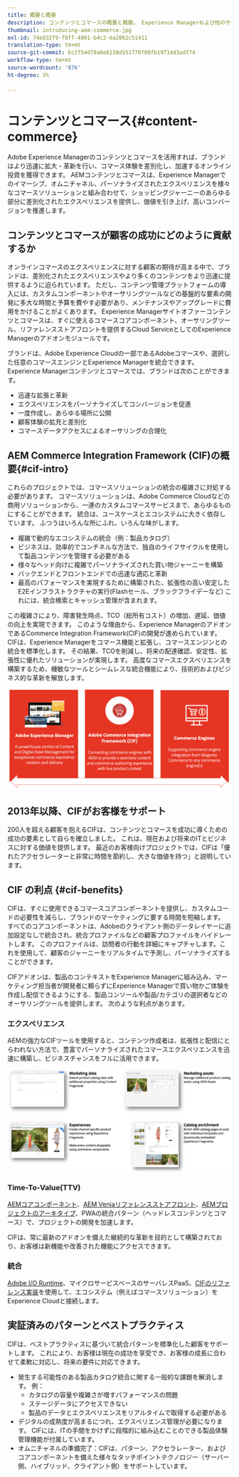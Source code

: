 ```yaml
---
title: 概要と概要
description: コンテンツとコマースの概要と概要。 Experience Managerおよび他のサードパーティのコマースソリューションのコマースサービスをExperience Cloudと統合し、拡張する場合、Magentoコマース統合フレームワーク(CIF)はAdobeの推奨パターンです。
thumbnail: introducing-aem-commerce.jpg
exl-id: 74e832f9-f8ff-4901-b4c2-6a2862c51411
translation-type: tm+mt
source-git-commit: bc2f54d79a0e6138d551778f00fb19714d3adf74
workflow-type: tm+mt
source-wordcount: '876'
ht-degree: 3%

---
```


# コンテンツとコマース{#content-commerce}

Adobe Experience Managerのコンテンツとコマースを活用すれば、ブランドはより迅速に拡大・革新を行い、コマース体験を差別化し、加速するオンライン投資を獲得できます。 AEMコンテンツとコマースは、Experience Managerでのイマーシブ、オムニチャネル、パーソナライズされたエクスペリエンスを様々なコマースソリューションと組み合わせて、ショッピングジャーニーのあらゆる部分に差別化されたエクスペリエンスを提供し、価値を引き上げ、高いコンバージョンを推進します。

## コンテンツとコマースが顧客の成功にどのように貢献するか

オンラインコマースのエクスペリエンスに対する顧客の期待が高まる中で、ブランドは、差別化されたエクスペリエンスやより多くのコンテンツをより迅速に提供するように迫られています。 ただし、コンテンツ管理プラットフォームの導入には、カスタムコンポーネントやオーサリングツールなどの基盤的な要素の開発に多大な時間と予算を費やす必要があり、メンテナンスやアップグレードに費用をかけることがよくあります。 Experience Managerサイトオファーコンテンツとコマースは、すぐに使えるコマースコアコンポーネント、オーサリングツール、リファレンスストアフロントを提供するCloud ServiceとしてのExperience Managerのアドオンモジュールです。

ブランドは、Adobe Experience Cloudの一部であるAdobeコマースや、選択した任意のコマースエンジンとExperience Managerを統合できます。 Experience Managerコンテンツとコマースでは、ブランドは次のことができます。

* 迅速な拡張と革新
* エクスペリエンスをパーソナライズしてコンバージョンを促進
* 一度作成し、あらゆる場所に公開
* 顧客体験の拡充と差別化
* コマースデータアクセスによるオーサリングの合理化

## AEM Commerce Integration Framework (CIF)の概要{#cif-intro}

これらのプロジェクトでは、コマースソリューションの統合の複雑さに対処する必要があります。 コマースソリューションは、Adobe Commerce Cloudなどの商用ソリューションから、一連のカスタムコマースサービスまで、あらゆるものにすることができます。 統合は、ユースケースとエコシステムに大きく依存しています。 ふつうはいろんな所にふれ、いろんな味がします。

* 複雑で動的なエコシステムの統合（例：製品カタログ）
* ビジネスは、効率的でコンチネルな方法で、独自のライフサイクルを使用して製品コンテンツを管理する必要がある
* 様々なヘッド向けに複雑でパーソナライズされた買い物ジャーニーを構築
* バックエンドとフロントエンドでの迅速な適応と革新
* 最高のパフォーマンスを実現するために構築された、拡張性の高い安定したE2Eインフラストラクチャの実行(Flashセール、ブラックフライデーなど) これには、統合検索とキャッシュ管理が含まれます。

この複雑さにより、障害発生時点、TCO（総所有コスト）の増加、遅延、価値の向上を実現できます。 このような理由から、Experience ManagerのアドオンであるCommerce Integration Framework(CIF)の開発が進められています。 CIFは、Experience Managerをコマース機能と拡張し、コマースエンジンとの統合を標準化します。 その結果、TCOを削減し、将来の配達確認、安定性、拡張性に優れたソリューションが実現します。 高度なコマースエクスペリエンスを構築するため、機敏なツールとシームレスな統合機能により、技術的およびビジネス的な革新を解放します。

![CIF 要素](./assets/CIF/CIF_Overview.png)

## 2013年以降、CIFがお客様をサポート

200人を超える顧客を抱えるCIFは、コンテンツとコマースを成功に導くための成功の要素として自らを確立しました。 これは、現在および将来のITとビジネスに対する価値を提供します。 最近のお客様向けプロジェクトでは、CIFは「優れたアクセラレーターと非常に時間を節約し、大きな価値を持つ」と説明しています。

## CIF の利点 {#cif-benefits}

CIFは、すぐに使用できるコマースコアコンポーネントを提供し、カスタムコードの必要性を減らし、ブランドのマーケティングに要する時間を短縮します。 すべてのコアコンポーネントは、Adobeのクライアント側のデータレイヤーに追加設定なしで統合され、統合プロファイルなどの顧客プロファイルをハイドレートします。 このプロファイルは、訪問者の行動を詳細にキャプチャします。これを使用して、顧客のジャーニーをリアルタイムで予測し、パーソナライズすることができます。

CIFアドオンは、製品のコンテキストをExperience Managerに組み込み、マーケティング担当者が開発者に頼らずにExperience Managerで買い物かご体験を作成し配信できるようにする、製品コンソールや製品/カテゴリの選択者などのオーサリングツールを提供します。 次のような利点があります。

### エクスペリエンス

AEMの強力なCIFツールを使用すると、コンテンツ作成者は、拡張性と配信にとらわれない方法で、豊富でパーソナライズされたコマースエクスペリエンスを迅速に構築し、ビジネスチャンスをフルに活用できます。

![CIF 要素](./assets/CIF/CIF_Product_Experience_Management.png)

### Time-To-Value(TTV)

[AEMコアコンポーネント](https://www.aemcomponents.dev/)、[AEM Veniaリファレンスストアフロント](https://github.com/adobe/aem-cif-guides-venia)、[AEMプロジェクトのアーキタイプ](https://docs.adobe.com/content/help/ja-JP/experience-manager-core-components/using/developing/archetype/overview.html)、PWAの統合パターン（ヘッドレスコンテンツとコマース）で、プロジェクトの開発を加速します。

CIFは、常に最新のアドオンを備えた継続的な革新を目的として構築されており、お客様は新機能や改善された機能にアクセスできます。

### 統合

[Adobe I/O Runtime](https://www.adobe.io/apis/experienceplatform/runtime.html)、マイクロサービスベースのサーバレスPaaS、[CIFのリファレンス実装](https://github.com/adobe/commerce-cif-graphql-integration-reference)を使用して、エコシステム（例えばコマースソリューション）をExperience Cloudと接続します。

## 実証済みのパターンとベストプラクティス

CIFは、ベストプラクティスに基づいて統合パターンを標準化した顧客をサポートします。 これにより、お客様は現在の成功を享受でき、お客様の成長に合わせて柔軟に対応し、将来の要件に対応できます。

* 発生する可能性のある製品カタログ統合に関する一般的な課題を解消します。 例：
   * カタログの容量や複雑さが増すパフォーマンスの問題
   * ステージデータにアクセスできない
   * 製品のデータとエクスペリエンスをリアルタイムで取得する必要がある
* デジタルの成熟度が高まるにつれ、エクスペリエンス管理が必要になります。 CIFには、ITの手間をかけずに段階的に組み込むことのできる製品体験管理機能が付属しています。
* オムニチャネルの準備完了：CIFは、パターン、アクセラレーター、およびコアコンポーネントを備えた様々なタッチポイントテクノロジー（サーバー側、ハイブリッド、クライアント側）をサポートしています。
